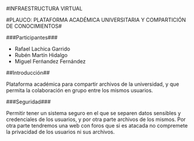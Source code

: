 #INFRAESTRUCTURA VIRTUAL

#PLAUCO:
PLATAFORMA ACADÉMICA UNIVERSITARIA Y COMPARTICIÓN DE CONOCIMIENTOS#

###Participantes###
- Rafael Lachica Garrido
- Rubén Martín Hidalgo
- Miguel Ferńandez Fernández

##Introducción##

Plataforma académica para compartir archivos de la universidad, y que permita la colaboración en grupo entre los mismos usuarios.

###Seguridad###

Permitir tener un sistema seguro en el que se separen datos sensibles y credenciales de los usuarios, y por otra parte archivos de los mismos. Por otra parte tendremos una web con foros que si es atacada no compremete la privacidad de los usuarios ni sus archivos.
